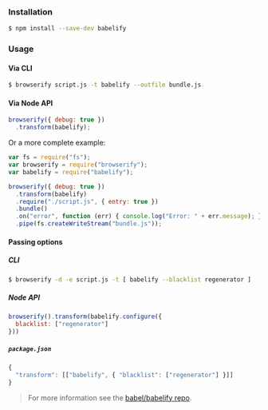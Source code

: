 ### Installation

```sh
$ npm install --save-dev babelify
```

### Usage

#### Via CLI

```sh
$ browserify script.js -t babelify --outfile bundle.js
```

#### Via Node API

```js
browserify({ debug: true })
  .transform(babelify);
```

Or a more complete example:

```js
var fs = require("fs");
var browserify = require("browserify");
var babelify = require("babelify");

browserify({ debug: true })
  .transform(babelify)
  .require("./script.js", { entry: true })
  .bundle()
  .on("error", function (err) { console.log("Error: " + err.message); })
  .pipe(fs.createWriteStream("bundle.js"));
```

#### Passing options

##### CLI

```sh
$ browserify -d -e script.js -t [ babelify --blacklist regenerator ]
```

##### Node API

```js
browserify().transform(babelify.configure({
  blacklist: ["regenerator"]
}))
```

##### `package.json`

```js
{
  "transform": [["babelify", { "blacklist": ["regenerator"] }]]
}
```

> For more information see the
> [babel/babelify repo](https://github.com/babel/babelify).
